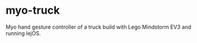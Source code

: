 myo-truck
=========

Myo hand gesture controller of a truck build with Lego Mindstorm EV3 and running lejOS.
